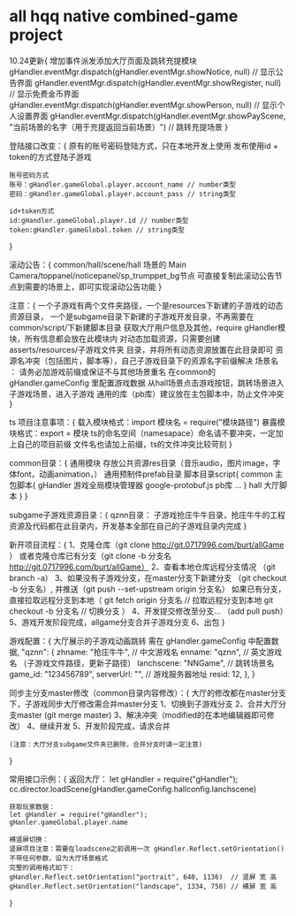<!--
 * @Author: burt
 * @Date: 2019-08-15 14:28:50
 * @LastEditors: burt
 * @LastEditTime: 2019-10-24 16:11:37
 * @Description: 
 -->
# all hqq native combined-game project

10.24更新{
	增加事件派发添加大厅页面及跳转充提模块
	 	gHandler.eventMgr.dispatch(gHandler.eventMgr.showNotice, null) // 显示公告界面
		gHandler.eventMgr.dispatch(gHandler.eventMgr.showRegister, null) // 显示免费金币界面
		gHandler.eventMgr.dispatch(gHandler.eventMgr.showPerson, null) // 显示个人设置界面
		gHandler.eventMgr.dispatch(gHandler.eventMgr.showPayScene, "当前场景的名字（用于充提返回当前场景）") // 跳转充提场景
}

登陆接口改变：{
	原有的账号密码登陆方式，只在本地开发上使用
	发布使用id + token的方式登陆子游戏

	账号密码方式
	账号：gHandler.gameGlobal.player.account_name // number类型
	密码：gHandler.gameGlobal.player.account_pass // string类型

	id+token方式
	id:gHandler.gameGlobal.player.id // number类型
	token:gHandler.gameGlobal.token // string类型
}

滚动公告：{
	common/hall/scene/hall 场景的 Main Camera/toppanel/noticepanel/sp_trumppet_bg节点
	可直接复制此滚动公告节点到需要的场景上，即可实现滚动公告功能
}

注意：{
	一个子游戏有两个文件夹路径，一个是resources下新建的子游戏的动态资源目录，
		一个是subgame目录下新建的子游戏开发目录，不再需要在common/script/下新建脚本目录
	获取大厅用户信息及其他，require gHandler模块，所有信息都会放在此模块内
	对动态加载资源，只需要创建 asserts/resources/子游戏文件夹  目录，并将所有动态资源放置在此目录即可
	资源名冲突（包括图片，脚本等），自己子游戏目录下的资源名字前缀解决
	场景名 ： 请务必加游戏前缀或保证不与其他场景重名
	在common的 gHandler.gameConfig 里配置游戏数据
	从hall场景点击游戏按钮，跳转场景进入子游戏场景，进入子游戏
	通用的库（pb库）建议放在主包脚本中，防止文件冲突
}

ts 项目注意事项：{
	载入模块格式：import 模块名 = require("模块路径")
	暴露模块格式：export = 模块
	ts的命名空间（namesapace）命名请不要冲突，一定加上自己的项目前缀
	文件名也请加上前缀，ts的文件冲突比较苛刻
}

common目录：{
	通用模块
	存放公共资源res目录（音乐audio，图片image，字体font，动画animation，）
	通用预制件prefab目录
	脚本目录script{
		common 主包脚本{
			gHandler 游戏全局模块管理器
			google-protobuf.js pb库
			...
		}
		hall 大厅脚本
	}
}

subgame子游戏资源目录：{
	qznn目录：
		子游戏抢庄牛牛目录，抢庄牛牛的工程资源及代码都在此目录内，开发基本全部在自己的子游戏目录内完成
}

新开项目流程：{
	1、克隆仓库（git clone http://git.0717996.com/burt/allGame ）
		或者克隆仓库已有分支（git clone -b 分支名 http://git.0717996.com/burt/allGame）
	2、查看本地仓库远程分支情况 （git branch -a）
	3、如果没有子游戏分支，在master分支下新建分支 （git checkout -b 分支名）,
		并推送（git push --set-upstream origin 分支名）
		如果已有分支，直接拉取远程分支到本地（
			git fetch origin 分支名 // 拉取远程分支到本地
			git checkout -b 分支名  // 切换分支
		）
	4、开发提交修改至分支... （add pull push）
	5、游戏开发阶段完成，allgame分支合并子游戏分支
	6、出包
}

游戏配置：{
	大厅展示的子游戏动画跳转 需在 gHandler.gameConfig 中配置数据,
	"qznn": {
        zhname: "抢庄牛牛", // 中文游戏名
        enname: "qznn", // 英文游戏名 （子游戏文件路径，更新子路径）
        lanchscene: "NNGame", // 跳转场景名
        game_id: "123456789",
        serverUrl: "", // 游戏服务器地址
        resid: 12,
    },
}

同步主分支master修改（common目录内容修改）：{
	大厅的修改都在master分支下，子游戏同步大厅修改需合并master分支
	1、切换到子游戏分支
	2、合并大厅分支master (git merge master)
	3、解决冲突（modified的在本地编辑器即可修改）
	4、继续开发
	5、开发阶段完成，请求合并

	(注意：大厅分支subgame文件夹已删除，合并分支时请一定注意)
}

常用接口示例：{
	返回大厅：
	let gHandler = require("gHandler");
    cc.director.loadScene(gHandler.gameConfig.hallconfig.lanchscene)

	获取玩家数据：
	let gHandler = require("gHandler");
	gHanler.gameGlobal.player.name

	横竖屏切换：
	竖屏项目注意：需要在loadscene之前调用一次 gHandler.Reflect.setOrientation() 
	不带任何参数，设为大厅场景格式
	完整的调用格式如下：
	gHandler.Reflect.setOrientation("portrait", 640, 1136)  // 竖屏 宽 高
	gHandler.Reflect.setOrientation("landscape", 1334, 750) // 横屏 宽 高
}


